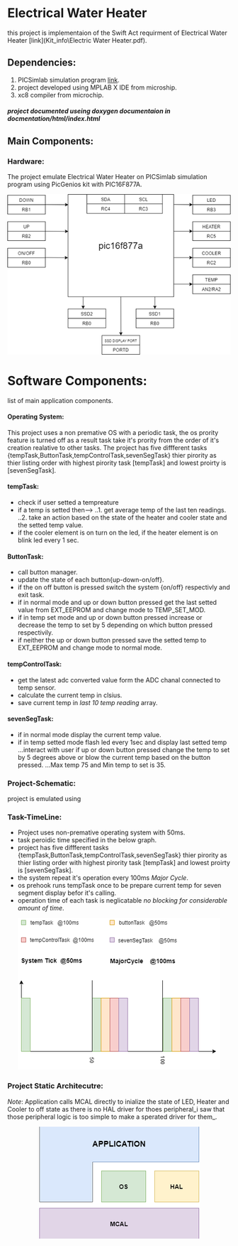 # Electrical Water Heater
this project is implementaion of the Swift Act requirment of Electrical Water Heater [link](Kit_info\Electric Water Heater.pdf).

## Dependencies:
1. PICSimlab simulation program [link](https://github.com/lcgamboa/picsimlab).
2. project developed using MPLAB X IDE from microship.
3. xc8 compiler from microchip.

##### project documented useing doxygen documentaion in docmentation/html/index.html 
## Main Components:
### Hardware:
The project emulate Electrical Water Heater on PICSimlab simulation program using PicGenios kit with PIC16F877A.
<div style="text-align:center"><img src="picture/ProjectSchematic.png" /></div>

# Software Components:
list of main application components.
#### Operating System:
This project uses a non premative OS with a periodic task, the os prority feature is turned off as a result task take it's
prority from the order of it's creation realative to other tasks.
The project has five diffferent tasks {tempTask,ButtonTask,tempControlTask,sevenSegTask} thier pirority as thier listing 
order with highest pirority task [tempTask] and lowest proirty is [sevenSegTask].


#### tempTask:
* check if user setted a tempreature
* if a temp is setted then-->
..1. get average temp of the last ten readings.
..2. take an action based on the state of the heater and cooler state and the setted temp value.
* if the cooler element is on turn on the led, if the heater element is on blink led every 1 sec.


#### ButtonTask:
* call button manager.
* update the state of each button{up-down-on/off}.
* if the on off button is pressed switch the system {on/off} respectivly and exit task.
* if in normal mode and up or down button pressed get the last setted value from EXT_EEPROM and change mode to TEMP_SET_MOD.
* if in temp set mode and up or down button pressed increase or decrease the temp to set by 5 depending on which button pressed respectivily.
* if neither the up or down button pressed save the setted temp to EXT_EEPROM and change mode to normal mode.

#### tempControlTask:
* get the latest adc converted value form the ADC chanal connected to temp sensor.
* calculate the current temp in clsius.
* save current temp in _last 10 temp reading_ array.

#### sevenSegTask:
* if in normal mode display the current temp value.
* if in temp  setted mode flash led every 1sec and display last setted temp
...interact with user if up or down button pressed change the temp to set by 5 degrees above or blow the current temp based on the button pressed.
...Max temp 75 and Min temp to set is 35.

### Project-Schematic:
project is emulated using 
### Task-TimeLine:
* Project uses non-premative operating system with 50ms.
* task peroidic time specified in the below graph.
* project has five diffferent tasks {tempTask,ButtonTask,tempControlTask,sevenSegTask} thier pirority as thier listing 
  order with highest pirority task [tempTask] and lowest proirty is [sevenSegTask].
* the system repeat it's operation every 100ms _Major Cycle_.
* os prehook runs tempTask once to be prepare current temp for seven segment display befor it's calling.
* operation time of each task is neglicatable _no blocking for considerable amount of time_.

<div style="text-align:center"><img src="picture/timeLine.png" /></div>

### Project Static Architecutre:
_Note_: Application calls MCAL directly to inialize the state of LED, Heater and Cooler to off state as there is no 
HAL driver for thoes peripheral_i saw that those peripheral logic is too simple to make a sperated driver for them_.
<div style="text-align:center"><img src="picture/projectStaticArchitecture.png" /></div>
